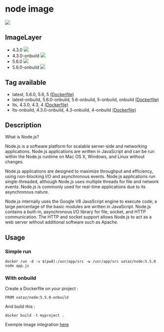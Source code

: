 # node image

![](https://i.goopics.net/lq.png)

## ImageLayer
* 4.3.0 [![](https://badge.imagelayers.io/xataz/node:4.svg)](https://imagelayers.io/?images=xataz/node:4 'Get your own badge on imagelayers.io')
* 4.3.0-onbuild [![](https://badge.imagelayers.io/xataz/node:4-onbuild.svg)](https://imagelayers.io/?images=xataz/node:4-onbuild 'Get your own badge on imagelayers.io')
* 5.6.0 [![](https://badge.imagelayers.io/xataz/node:5.svg)](https://imagelayers.io/?images=xataz/node:5 'Get your own badge on imagelayers.io')
* 5.6.0-onbuild [![](https://badge.imagelayers.io/xataz/node:5-onbuild.svg)](https://imagelayers.io/?images=xataz/node:5-onbuild 'Get your own badge on imagelayers.io')

## Tag available
* latest, 5.6.0, 5.6, 5 [(Dockerfile)](https://github.com/xataz/dockerfiles/blob/master/node/5.6.0/Dockerfile)
* latest-onbuild, 5.6.0-onbuild, 5.6-onbuild, 5-onbuild, onbuild [(Dockerfile)](https://github.com/xataz/dockerfiles/blob/master/node/5.6.0-onbuild/Dockerfile)
* lts, 4.3.0, 4.3, 4 [(Dockerfile)](https://github.com/xataz/dockerfiles/blob/master/node/4.3.0/Dockerfile)
* lts-onbuild, 4.3.0-onbuild, 4.3-onbuild, 4-onbuild [(Dockerfile)](https://github.com/xataz/dockerfiles/blob/master/node/4.3.0-onbuild/Dockerfile)

## Description
What is Node.js?

Node.js is a software platform for scalable server-side and networking applications. Node.js applications are written in JavaScript and can be run within the Node.js runtime on Mac OS X, Windows, and Linux without changes.

Node.js applications are designed to maximize throughput and efficiency, using non-blocking I/O and asynchronous events. Node.js applications run single-threaded, although Node.js uses multiple threads for file and network events. Node.js is commonly used for real-time applications due to its asynchronous nature.

Node.js internally uses the Google V8 JavaScript engine to execute code; a large percentage of the basic modules are written in JavaScript. Node.js contains a built-in, asynchronous I/O library for file, socket, and HTTP communication. The HTTP and socket support allows Node.js to act as a web server without additional software such as Apache.

## Usage
### Simple run
```
docker run -d -v $(pwd):/usr/app/src -w /usr/app/src xataz/node:5.5.0 node app.js
```

### With onbuild
Create a Dockerfile on your project :
```
FROM xataz/node:5.5.0-onbuild

```

And build this :
```
docker build -t myproject .
```

Exemple image integration [here](https://github.com/mondediefr/mondedie-chat/blob/master/Dockerfile)
